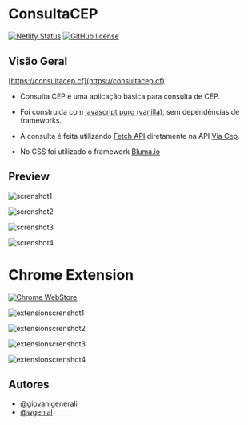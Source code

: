 # ConsultaCEP

[![Netlify Status](https://api.netlify.com/api/v1/badges/063e082d-e724-48b4-8a35-f52a9f8e5cc5/deploy-status)](https://app.netlify.com/sites/consultacep-wgenial/deploys)
[![GitHub license](https://img.shields.io/github/license/wgenial/s3-objects-stream-zip-php.svg)](https://github.com/wgenial/s3-objects-stream-zip-php/blob/master/LICENSE)


## Visão Geral
[https://consultacep.cf](https://consultacep.cf)

- Consulta CEP é uma aplicação básica para consulta de CEP.

- Foi construida com [javascript puro (vanilla)](https://developer.mozilla.org/en-US/docs/Web/JavaScript/Guide), sem dependências de frameworks.

- A consulta é feita utilizando [Fetch API](https://developer.mozilla.org/en-US/docs/Web/API/Fetch_API) diretamente na API [Via Cep](https://viacep.com.br).

- No CSS foi utilizado o framework [Bluma.io](https://bulma.io)


## Preview

![screnshot1](screenshots/1.png)

![screnshot2](screenshots/2.png)

![screnshot3](screenshots/3.png)

![screnshot4](screenshots/4.png)


# Chrome Extension

[![Chrome WebStore](https://developer.chrome.com/webstore/images/ChromeWebStore_Badge_v2_206x58.png)](https://chrome.google.com/webstore/detail/consulta-cep/fnkbnkaiiillogimicfejcpibdbhgkig)

![extensionscrenshot1](chrome-extension/screenshots/1.png)

![extensionscrenshot2](chrome-extension/screenshots/2.png)

![extensionscrenshot3](chrome-extension/screenshots/3.png)

![extensionscrenshot4](chrome-extension/screenshots/4.png)


## Autores
* [@giovanigenerali](https://github.com/giovanigenerali)
* [@wgenial](https://github.com/wgenial)
